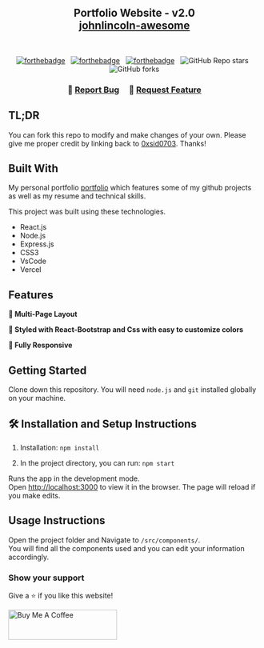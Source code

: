 <h2 align="center">
  Portfolio Website - v2.0<br/>
  <a href="https://johnlincoln-awesome.vercel.app/" target="_blank">johnlincoln-awesome</a>
</h2>

<br/>

<center>

[![forthebadge](https://forthebadge.com/images/badges/built-with-love.svg)](https://forthebadge.com) &nbsp;
[![forthebadge](https://forthebadge.com/images/badges/made-with-javascript.svg)](https://forthebadge.com) &nbsp;
[![forthebadge](https://forthebadge.com/images/badges/open-source.svg)](https://forthebadge.com) &nbsp;
![GitHub Repo stars](https://img.shields.io/github/stars/0xsid0703/Portfolio?color=red&logo=github&style=for-the-badge) &nbsp;
![GitHub forks](https://img.shields.io/github/forks/0xsid0703/Portfolio?color=red&logo=github&style=for-the-badge)

</center>

<h3 align="center">
    🔹
    <a href="https://github.com/0xsid0703/Portfolio/issues">Report Bug</a> &nbsp; &nbsp;
    🔹
    <a href="https://github.com/0xsid0703/Portfolio/issues">Request Feature</a>
</h3>

## TL;DR

You can fork this repo to modify and make changes of your own. Please give me proper credit by linking back to [0xsid0703](https://github.com/0xsid0703/Portfolio). Thanks!

## Built With

My personal portfolio <a href="https://johnlincoln-awesome.vercel.app/" target="_blank">portfolio</a> which features some of my github projects as well as my resume and technical skills.<br/>

This project was built using these technologies.

- React.js
- Node.js
- Express.js
- CSS3
- VsCode
- Vercel

## Features

**📖 Multi-Page Layout**

**🎨 Styled with React-Bootstrap and Css with easy to customize colors**

**📱 Fully Responsive**

## Getting Started

Clone down this repository. You will need `node.js` and `git` installed globally on your machine.

## 🛠 Installation and Setup Instructions

1. Installation: `npm install`

2. In the project directory, you can run: `npm start`

Runs the app in the development mode.\
Open [http://localhost:3000](http://localhost:3000) to view it in the browser.
The page will reload if you make edits.

## Usage Instructions

Open the project folder and Navigate to `/src/components/`. <br/>
You will find all the components used and you can edit your information accordingly.

### Show your support

Give a ⭐ if you like this website!

<a href="https://www.buymeacoffee.com/0xsid0703" target="_blank"><img src="https://cdn.buymeacoffee.com/buttons/v2/default-violet.png" alt="Buy Me A Coffee" height= "60px" width= "217px" ></a>

